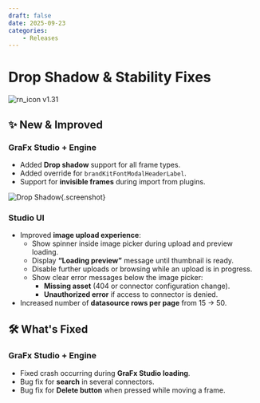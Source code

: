 ```yaml
---
draft: false
date: 2025-09-23
categories: 
    - Releases
---
```


# Drop Shadow & Stability Fixes

![rn_icon](/assets/icon-GraFx-Studio.svg) <span class="version-label">v1.31</span>

## ✨ New & Improved

### GraFx Studio + Engine
- Added **Drop shadow** support for all frame types.  
- Added override for `brandKitFontModalHeaderLabel`.  
- Support for **invisible frames** during import from plugins.  

![Drop Shadow](/release-notes/releasenotesassets/DropShadow.gif){.screenshot}

### Studio UI
- Improved **image upload experience**:  
  - Show spinner inside image picker during upload and preview loading.  
  - Display **“Loading preview”** message until thumbnail is ready.  
  - Disable further uploads or browsing while an upload is in progress.  
  - Show clear error messages below the image picker:  
    - **Missing asset** (404 or connector configuration change).  
    - **Unauthorized error** if access to connector is denied.  
- Increased number of **datasource rows per page** from 15 → 50.  

## 🛠️ What's Fixed

### GraFx Studio + Engine
- Fixed crash occurring during **GraFx Studio loading**.  
- Bug fix for **search** in several connectors.  
- Bug fix for **Delete button** when pressed while moving a frame.  